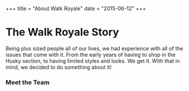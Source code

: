 +++
title = "About Walk Royale"
date = "2015-06-12"
+++

# The Walk Royale Story

Being plus sized people all of our lives, we had experience with all of the issues that come with it. From the early years of having to shop in the Husky section, to having limited styles and looks. We get it. With that in mind, we decided to do something about it!

### Meet the Team